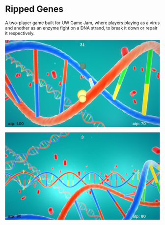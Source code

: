 # Ripped Genes
A two-player game built for UW Game Jam, where players playing as a virus and another as an enzyme fight on a DNA strand, to break it down or repair it respectively.

![Game Start](Images/Capture.PNG)

![Playing Field](Images/Capture%203.PNG)
